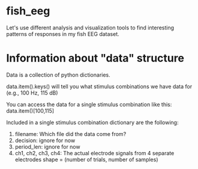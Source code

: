 # fish_eeg
Let's use different analysis and visualization tools to find interesting patterns of responses in my fish EEG dataset.

# Information about "data" structure

Data is a collection of python dictionaries.

data.item().keys() will tell you what stimulus combinations we have data for (e.g., 100 Hz, 115 dB)

You can access the data for a single stimulus combination like this:
data.item()[100,115]

Included in a single stimulus combination dictionary are the following:
1. filename: Which file did the data come from?
2. decision: ignore for now
3. period_len: ignore for now
4. ch1, ch2, ch3, ch4: The actual electrode signals from 4 separate electrodes
	shape = (number of trials, number of samples) 
